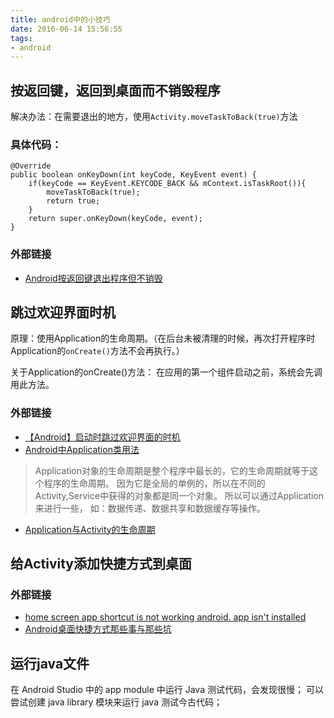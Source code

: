 ```yaml
---
title: android中的小技巧
date: 2016-06-14 15:56:55
tags:
- android
---
```


## 按返回键，返回到桌面而不销毁程序
解决办法：在需要退出的地方，使用`Activity.moveTaskToBack(true)`方法

### 具体代码：
```
@Override
public boolean onKeyDown(int keyCode, KeyEvent event) {
    if(keyCode == KeyEvent.KEYCODE_BACK && mContext.isTaskRoot()){
        moveTaskToBack(true);
        return true;
    }
    return super.onKeyDown(keyCode, event);
}
```
### 外部链接
- [Android按返回键退出程序但不销毁](http://blog.csdn.net/nihaoqiulinhe/article/details/16822279)




## 跳过欢迎界面时机
原理：使用Application的生命周期。（在后台未被清理的时候，再次打开程序时Application的`onCreate()`方法不会再执行。）

关于Application的onCreate()方法：
在应用的第一个组件启动之前，系统会先调用此方法。

### 外部链接
- [【Android】启动时跳过欢迎界面的时机](http://blog.csdn.net/ly1414725328/article/details/50752123)
- [Android中Application类用法](http://www.cnblogs.com/renqingping/archive/2012/10/24/Application.html)
> Application对象的生命周期是整个程序中最长的，它的生命周期就等于这个程序的生命周期。
因为它是全局的单例的，所以在不同的Activity,Service中获得的对象都是同一个对象。
所以可以通过Application来进行一些，
如：数据传递、数据共享和数据缓存等操作。
- [Application与Activity的生命周期](http://www.molingyu.com/blog/2015/05/12/application%E4%B8%8Eactivity%E7%9A%84%E7%94%9F%E5%91%BD%E5%91%A8%E6%9C%9F/)


## 给Activity添加快捷方式到桌面

### 外部链接
- [home screen app shortcut is not working android. app isn't installed](http://stackoverflow.com/questions/21542409/home-screen-app-shortcut-is-not-working-android-app-isnt-installed)
- [Android桌面快捷方式那些事与那些坑](http://blog.zanlabs.com/2015/03/14/android-shortcut-summary/)

## 运行java文件
在 Android Studio 中的 app module 中运行 Java 测试代码，会发现很慢；
可以尝试创建 java library 模块来运行 java 测试今古代码；